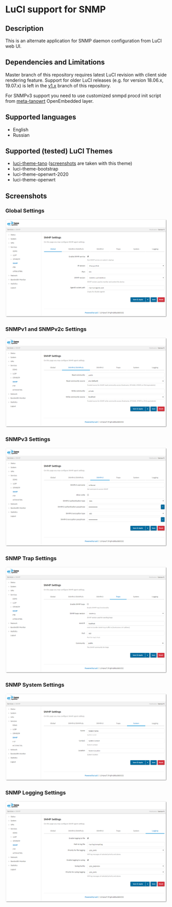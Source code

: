 # LuCI support for SNMP

## Description
This is an alternate application for SNMP daemon configuration from LuCI web UI.

## Dependencies and Limitations
Master branch of this repository requires latest LuCI revision with client side rendering feature. Support for older LuCI releases (e.g. for version 18.06.x, 19.07.x) is left in the [v1.x](https://github.com/tano-systems/luci-app-tn-snmpd/tree/v1.x) branch of this repository.

For SNMPv3 support you need to use customized snmpd procd init script from [meta-tanowrt](https://github.com/tano-systems/meta-tanowrt.git) OpenEmbedded layer.

## Supported languages
- English
- Russian

## Supported (tested) LuCI Themes
- [luci-theme-tano](https://github.com/tano-systems/luci-theme-tano) ([screenshots](#screenshots) are taken with this theme)
- luci-theme-bootstrap
- luci-theme-openwrt-2020
- luci-theme-openwrt

## Screenshots

### Global Settings
![Global Settings](screenshots/luci-app-tn-snmpd-global.png?raw=true "Global Settings")

### SNMPv1 and SNMPv2c Settings
![SNMPv1 and SNMPv2c Settings](screenshots/luci-app-tn-snmpd-snmpv1v2c.png?raw=true "SNMPv1 and SNMPv2c Settings")

### SNMPv3 Settings
![SNMPv3 Settings](screenshots/luci-app-tn-snmpd-snmpv3.png?raw=true "SNMPv3 Settings")

### SNMP Trap Settings
![SNMP Trap Settings](screenshots/luci-app-tn-snmpd-traps.png?raw=true "SNMP Trap Settings")

### SNMP System Settings
![SNMP System Settings](screenshots/luci-app-tn-snmpd-system.png?raw=true "SNMP System Settings")

### SNMP Logging Settings
![SNMP Logging Settings](screenshots/luci-app-tn-snmpd-logging.png?raw=true "SNMP Logging Settings")
